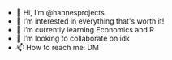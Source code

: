- 👋 Hi, I’m @hannesprojects
- 👀 I’m interested in everything that's worth it!
- 🌱 I’m currently learning Economics and R
- 💞️ I’m looking to collaborate on idk 
- 📫 How to reach me: DM

<!---
hannesprojects/hannesprojects is a ✨ special ✨ repository because its `README.md` (this file) appears on your GitHub profile.
You can click the Preview link to take a look at your changes.
--->
